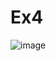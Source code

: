 # Ex4

![image](https://user-images.githubusercontent.com/74601548/148458708-9b31d8f5-e19e-4263-b6f3-0c8d2194a201.png)
